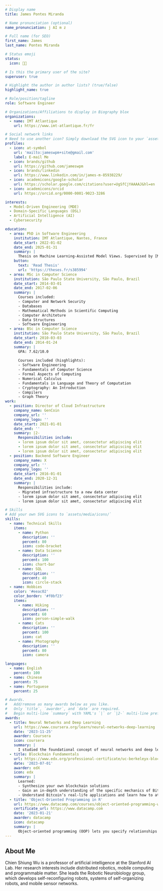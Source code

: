 ```yaml
---
# Display name
title: James Pontes Miranda

# Name pronunciation (optional)
name_pronunciation: j AI m z

# Full name (for SEO)
first_name: James
last_name: Pontes Miranda

# Status emoji
status:
  icon: 🧑‍💻

# Is this the primary user of the site?
superuser: true

# Highlight the author in author lists? (true/false)
highlight_name: true

# Role/position/tagline
role: Software Engineer

# Organizations/Affiliations to display in Biography blox
organizations:
  - name: IMT Atlantique
    url: https://www.imt-atlantique.fr/fr

# Social network links
# Need to use another icon? Simply download the SVG icon to your `assets/media/icons/` folder.
profiles:
  - icon: at-symbol
    url: 'mailto:jameswpm+site@gmail.com'
    label: E-mail Me
  - icon: brands/github
    url: https://github.com/jameswpm
  - icon: brands/linkedin
    url: https://www.linkedin.com/in/james-m-85938229/
  - icon: academicons/google-scholar
    url: https://scholar.google.com/citations?user=UgSfCjYAAAAJ&hl=en
  - icon: academicons/orcid
    url: https://orcid.org/0000-0001-9023-3286

interests:
  - Model-Driven Engineering (MDE)
  - Domain-Specific Languages (DSL)
  - Artificial Intelligence (AI)
  - Cybersecurity

education:
  - area: PhD in Software Engineering
    institution: IMT Atlantique, Nantes, France
    date_start: 2022-01-02
    date_end: 2025-01-31
    summary: |
      Thesis on Machine Learning-Assisted Model Views. Supervised by [Massimo Tisi](https://massimotisi.github.io/). Presented papers at 3 international conferences with the contributions being published in the Journal of Object Technology (JOT).
    button:
      text: 'Read Thesis'
      url: 'https://theses.fr/s385994'
  - area: MSc in Computer Science
    institution: São Paulo State University, São Paulo, Brazil
    date_start: 2014-03-01
    date_end: 2017-02-06
    summary: |
      Courses included:
      - Computer and Network Security
      - Databases 
      - Mathematical Methods in Scientific Computing
      - Computer Architeture 
      - Data Structures 
      - Software Engineering
  - area: BSc in Computer Science
    institution: São Paulo State University, São Paulo, Brazil
    date_start: 2010-03-03
    date_end: 2014-01-24
    summary: |
      GPA: 7.62/10.0
      
      Courses included (hisghlights):
      - Software Engineering
      - Fundamentals of Computer Science
      - Formal Aspects of Computing
      - Numerical Calculus
      - Fundamentals in Language and Theory of Computation
      - Cryptography: An Introduction
      - Compilers
      - Graph Theory
work:
  - position: Director of Cloud Infrastructure
    company_name: GenCoin
    company_url: ''
    company_logo: ''
    date_start: 2021-01-01
    date_end: ''
    summary: |2-
      Responsibilities include:
      - lorem ipsum dolor sit amet, consectetur adipiscing elit
      - lorem ipsum dolor sit amet, consectetur adipiscing elit
      - lorem ipsum dolor sit amet, consectetur adipiscing elit
  - position: Backend Software Engineer
    company_name: X
    company_url: ''
    company_logo: ''
    date_start: 2016-01-01
    date_end: 2020-12-31
    summary: |
      Responsibilities include:
      - Migrated infrastructure to a new data center
      - lorem ipsum dolor sit amet, consectetur adipiscing elit
      - lorem ipsum dolor sit amet, consectetur adipiscing elit

# Skills
# Add your own SVG icons to `assets/media/icons/`
skills:
  - name: Technical Skills
    items:
      - name: Python
        description: ''
        percent: 80
        icon: code-bracket
      - name: Data Science
        description: ''
        percent: 100
        icon: chart-bar
      - name: SQL
        description: ''
        percent: 40
        icon: circle-stack
  - name: Hobbies
    color: '#eeac02'
    color_border: '#f0bf23'
    items:
      - name: Hiking
        description: ''
        percent: 60
        icon: person-simple-walk
      - name: Cats
        description: ''
        percent: 100
        icon: cat
      - name: Photography
        description: ''
        percent: 80
        icon: camera

languages:
  - name: English
    percent: 100
  - name: Chinese
    percent: 75
  - name: Portuguese
    percent: 25

# Awards.
#   Add/remove as many awards below as you like.
#   Only `title`, `awarder`, and `date` are required.
#   Begin multi-line `summary` with YAML's `|` or `|2-` multi-line prefix and indent 2 spaces below.
awards:
  - title: Neural Networks and Deep Learning
    url: https://www.coursera.org/learn/neural-networks-deep-learning
    date: '2023-11-25'
    awarder: Coursera
    icon: coursera
    summary: |
      I studied the foundational concept of neural networks and deep learning. By the end, I was familiar with the significant technological trends driving the rise of deep learning; build, train, and apply fully connected deep neural networks; implement efficient (vectorized) neural networks; identify key parameters in a neural network’s architecture; and apply deep learning to your own applications.
  - title: Blockchain Fundamentals
    url: https://www.edx.org/professional-certificate/uc-berkeleyx-blockchain-fundamentals
    date: '2023-07-01'
    awarder: edX
    icon: edx
    summary: |
      Learned:
      - Synthesize your own blockchain solutions
      - Gain an in-depth understanding of the specific mechanics of Bitcoin
      - Understand Bitcoin’s real-life applications and learn how to attack and destroy Bitcoin, Ethereum, smart contracts and Dapps, and alternatives to Bitcoin’s Proof-of-Work consensus algorithm
  - title: 'Object-Oriented Programming in R'
    url: https://www.datacamp.com/courses/object-oriented-programming-with-s3-and-r6-in-r
    certificate_url: https://www.datacamp.com
    date: '2023-01-21'
    awarder: datacamp
    icon: datacamp
    summary: |
      Object-oriented programming (OOP) lets you specify relationships between functions and the objects that they can act on, helping you manage complexity in your code. This is an intermediate level course, providing an introduction to OOP, using the S3 and R6 systems. S3 is a great day-to-day R programming tool that simplifies some of the functions that you write. R6 is especially useful for industry-specific analyses, working with web APIs, and building GUIs.
---
```


## About Me

Chien Shiung Wu is a professor of artificial intelligence at the Stanford AI Lab. Her research interests include distributed robotics, mobile computing and programmable matter. She leads the Robotic Neurobiology group, which develops self-reconfiguring robots, systems of self-organizing robots, and mobile sensor networks.
